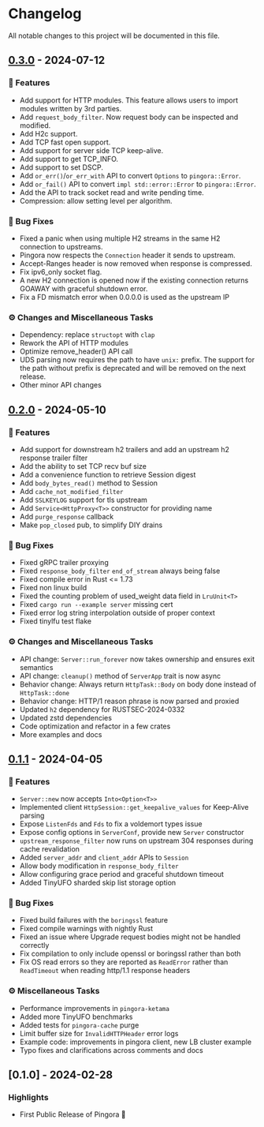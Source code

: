 # Changelog

All notable changes to this project will be documented in this file.

## [0.3.0](https://github.com/cloudflare/pingora/compare/0.2.0...0.3.0) - 2024-07-12

### 🚀 Features
- Add support for HTTP modules. This feature allows users to import modules written by 3rd parties.
- Add `request_body_filter`. Now request body can be inspected and modified.
- Add H2c support.
- Add TCP fast open support.
- Add support for server side TCP keep-alive.
- Add support to get TCP_INFO.
- Add support to set DSCP.
- Add `or_err()`/`or_err_with` API to convert `Options` to `pingora::Error`.
- Add `or_fail()` API to convert `impl std::error::Error` to `pingora::Error`.
- Add the API to track socket read and write pending time.
- Compression: allow setting level per algorithm.

### 🐛 Bug Fixes
- Fixed a panic when using multiple H2 streams in the same H2 connection to upstreams.
- Pingora now respects the `Connection` header it sends to upstream.
- Accept-Ranges header is now removed when response is compressed.
- Fix ipv6_only socket flag.
- A new H2 connection is opened now if the existing connection returns GOAWAY with graceful shutdown error.
- Fix a FD mismatch error when 0.0.0.0 is used as the upstream IP

### ⚙️ Changes and Miscellaneous Tasks
- Dependency: replace `structopt` with `clap`
- Rework the API of HTTP modules
- Optimize remove_header() API call
- UDS parsing now requires the path to have `unix:` prefix. The support for the path without prefix is deprecated and will be removed on the next release.
- Other minor API changes

## [0.2.0](https://github.com/cloudflare/pingora/compare/0.1.1...0.2.0) - 2024-05-10

### 🚀 Features
- Add support for downstream h2 trailers and add an upstream h2 response trailer filter
- Add the ability to set TCP recv buf size
- Add a convenience function to retrieve Session digest
- Add `body_bytes_read()` method to Session
- Add `cache_not_modified_filter`
- Add `SSLKEYLOG` support for tls upstream
- Add `Service<HttpProxy<T>>` constructor for providing name
- Add `purge_response` callback
- Make `pop_closed` pub, to simplify DIY drains

### 🐛 Bug Fixes
- Fixed gRPC trailer proxying
- Fixed `response_body_filter` `end_of_stream` always being false
- Fixed compile error in Rust <= 1.73
- Fixed non linux build
- Fixed the counting problem of used_weight data field in `LruUnit<T>`
- Fixed `cargo run --example server` missing cert
- Fixed error log string interpolation outside of proper context
- Fixed tinylfu test flake

### ⚙️ Changes and Miscellaneous Tasks
- API change: `Server::run_forever` now takes ownership and ensures exit semantics
- API change: `cleanup()` method of `ServerApp` trait is now async
- Behavior change: Always return `HttpTask::Body` on body done instead of `HttpTask::done`
- Behavior change: HTTP/1 reason phrase is now parsed and proxied
- Updated `h2` dependency for RUSTSEC-2024-0332
- Updated zstd dependencies
- Code optimization and refactor in a few crates
- More examples and docs

## [0.1.1](https://github.com/cloudflare/pingora/compare/0.1.0...0.1.1) - 2024-04-05

### 🚀 Features
- `Server::new` now accepts `Into<Option<T>>` 
- Implemented client `HttpSession::get_keepalive_values` for Keep-Alive parsing
- Expose `ListenFds` and `Fds` to fix a voldemort types issue
- Expose config options in `ServerConf`, provide new `Server` constructor
- `upstream_response_filter` now runs on upstream 304 responses during cache revalidation
- Added `server_addr` and `client_addr` APIs to `Session`
- Allow body modification in `response_body_filter`
- Allow configuring grace period and graceful shutdown timeout
- Added TinyUFO sharded skip list storage option

### 🐛 Bug Fixes
- Fixed build failures with the `boringssl` feature
- Fixed compile warnings with nightly Rust
- Fixed an issue where Upgrade request bodies might not be handled correctly
- Fix compilation to only include openssl or boringssl rather than both
- Fix OS read errors so they are reported as `ReadError` rather than `ReadTimeout` when reading http/1.1 response headers

### ⚙️ Miscellaneous Tasks
- Performance improvements in `pingora-ketama`
- Added more TinyUFO benchmarks
- Added tests for `pingora-cache` purge
- Limit buffer size for `InvalidHTTPHeader` error logs
- Example code: improvements in pingora client, new LB cluster example
- Typo fixes and clarifications across comments and docs

## [0.1.0] - 2024-02-28
### Highlights
- First Public Release of Pingora 🎉
